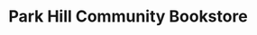---
title: "Park Hill Community Bookstore"
url: /denver/park-hill-community-bookstore/
shop: Bücher
---